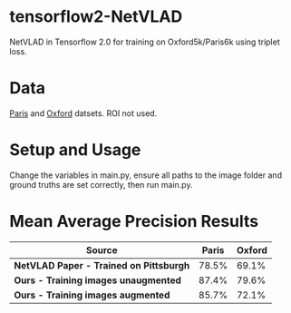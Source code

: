 # tensorflow2-NetVLAD
NetVLAD in Tensorflow 2.0 for training on Oxford5k/Paris6k using triplet loss.

# Data
[Paris](http://www.robots.ox.ac.uk/~vgg/data/parisbuildings/) and [Oxford](http://www.robots.ox.ac.uk/~vgg/data/oxbuildings/) datsets. ROI not used.

# Setup and Usage
Change the variables in main.py, ensure all paths to the image folder and ground truths are set correctly, then run main.py.

# Mean Average Precision Results
Source | Paris | Oxford
--- | --- |---
**NetVLAD Paper - Trained on Pittsburgh** | 78.5% | 69.1%
**Ours - Training images unaugmented** | 87.4% | 79.6%
**Ours - Training images augmented** | 85.7% | 72.1%

